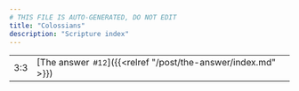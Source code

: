 ```yaml
---
# THIS FILE IS AUTO-GENERATED, DO NOT EDIT
title: "Colossians"
description: "Scripture index"
---
```


|  |  |
| --- | --- |
| 3:3 | [The answer<span style="font-size:smaller; padding-left:0.5em;">#12</span>]({{<relref "/post/the-answer/index.md" >}}) |

